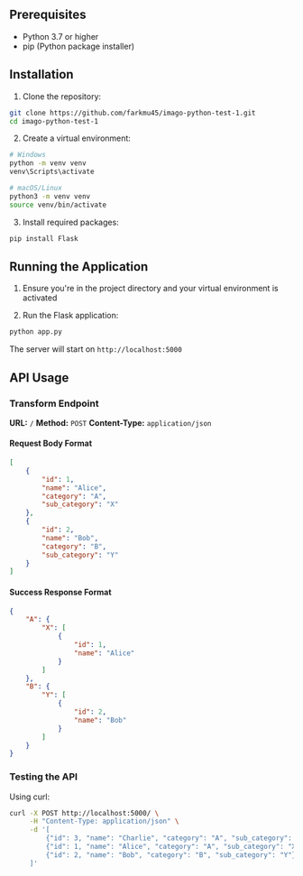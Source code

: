 ## Prerequisites

- Python 3.7 or higher
- pip (Python package installer)

## Installation

1. Clone the repository:
```bash
git clone https://github.com/farkmu45/imago-python-test-1.git
cd imago-python-test-1
```

2. Create a virtual environment:
```bash
# Windows
python -m venv venv
venv\Scripts\activate

# macOS/Linux
python3 -m venv venv
source venv/bin/activate
```

3. Install required packages:
```bash
pip install Flask
```

## Running the Application

1. Ensure you're in the project directory and your virtual environment is activated

2. Run the Flask application:
```bash
python app.py
```

The server will start on `http://localhost:5000`

## API Usage

### Transform Endpoint

**URL:** `/`
**Method:** `POST`
**Content-Type:** `application/json`

#### Request Body Format
```json
[
    {
        "id": 1,
        "name": "Alice",
        "category": "A",
        "sub_category": "X"
    },
    {
        "id": 2,
        "name": "Bob",
        "category": "B",
        "sub_category": "Y"
    }
]
```

#### Success Response Format
```json
{
    "A": {
        "X": [
            {
                "id": 1,
                "name": "Alice"
            }
        ]
    },
    "B": {
        "Y": [
            {
                "id": 2,
                "name": "Bob"
            }
        ]
    }
}
```

### Testing the API

Using curl:
```bash
curl -X POST http://localhost:5000/ \
     -H "Content-Type: application/json" \
     -d '[
         {"id": 3, "name": "Charlie", "category": "A", "sub_category": "Z"},
         {"id": 1, "name": "Alice", "category": "A", "sub_category": "X"},
         {"id": 2, "name": "Bob", "category": "B", "sub_category": "Y"}
     ]'
```
